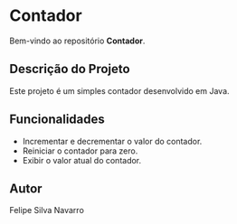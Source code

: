 # Contador

Bem-vindo ao repositório **Contador**.

## Descrição do Projeto

Este projeto é um simples contador desenvolvido em Java.

## Funcionalidades

- Incrementar e decrementar o valor do contador.
- Reiniciar o contador para zero.
- Exibir o valor atual do contador.

## Autor

Felipe Silva Navarro

